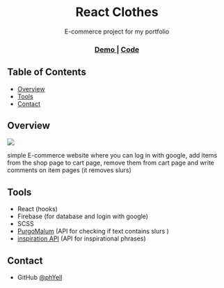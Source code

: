 <h1 align="center">React Clothes</h1>

<div align="center">
    E-commerce project for my portfolio
</div>

<div align="center">
  <h3>
    <a href="https://reactclothes.netlify.app/">
      Demo
    </a>
    <span> | </span>
    <a href="https://github.com/PhYell/ReactClothes">
      Code
    </a>
  </h3>
</div>

## Table of Contents

-   [Overview](#overview)
-   [Tools](#tools)
-   [Contact](#contact)

## Overview

<a align="center" href="https://reactclothes.netlify.app/">
    <img src="https://screenshot-proxy.netlify.app/f_avif,w_336/https://d33wubrfki0l68.cloudfront.net/62efbb2d657d69175957acac/screenshot_2022-08-07-13-17-21-0000.png">
</a>

simple E-commerce website where you can log in with google, add items from the shop page to cart page, remove them from cart page and write comments on item pages (it removes slurs)

## Tools

-   React (hooks)
-   Firebase (for database and login with google)
-   SCSS
-   <a href="https://www.purgomalum.com/">PurgoMalum</a> (API for checking if text contains slurs )
-   <a href="https://api.goprogram.ai/inspiration/docs/">inspiration API</a> (API for inspirational phrases)

## Contact

-   GitHub [@phYell](https://github.com/PhYell)
